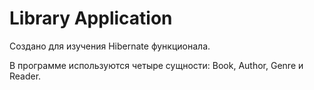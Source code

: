 # Library Application

Создано для изучения Hibernate функционала.

В программе используются четыре сущности: Book, Author, Genre и Reader.